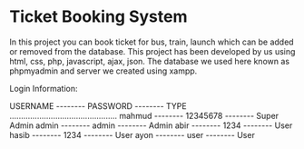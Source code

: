 # Ticket Booking System


In this project you can book ticket for bus, train, launch which can be added or removed from the database.
This project has been developed by us using html, css, php, javascript, ajax, json.
The database we used here known as phpmyadmin and server we created using xampp.



Login Information:

USERNAME -------- PASSWORD -------- TYPE
...............................................
mahmud   -------- 12345678 -------- Super Admin
admin    -------- admin    -------- Admin
abir     -------- 1234     -------- User
hasib    -------- 1234     -------- User
ayon     -------- user     -------- User

